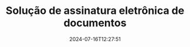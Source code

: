 ---
############################# Static ############################
layout: "family"
date:  2024-07-16T12:27:51
draft: false

product: "Signature"
product_tag: "signature"

lang: pt

############################# Head ############################
head_title: "Aplicativos de assinatura digital C# .NET, Java, Node.js"
head_description: "Integre assinaturas eletrônicas em aplicativos .NET, Java ou Node.js com GroupDocs.Signature. Assine formatos de documentos comerciais populares."

############################# Header ############################
title: "Solução de assinatura eletrônica de documentos"
description:  |
  Assine documentos e imagens digitais em qualquer plataforma usando nossas APIs flexíveis e soluções baseadas em aplicativos para programadores e usuários finais.

  Pesquise e modifique assinaturas adicionadas anteriormente usando métodos avançados.

  Proteja documentos contra alterações com certificados digitais e controle metadados ocultos.

############################# Supported Platforms ###############################
supported_platforms:
  enable: true
  head_title: "Escolha sua plataforma"
  title: "Independência de plataforma"
  description: "A biblioteca GroupDocs.Signature oferece suporte aos seguintes sistemas operacionais e estruturas:"
  details_link_title: "Saber mais"

  items:
    # items loop
    - title: ".NET"
      description: GroupDocs.Signature .NET 
      color: "blue"
      tag: "net"
      link: "/signature/net/"
      features_link: "https://docs.groupdocs.com/signature/net/system-requirements/"
      features:
          # features loop
          - rows: "3"
            content: |
                    .NET Framework 4.6.2 or higher <br> .NET Core 3.0 or higher <br> .NET 6.0 or higher
      
          # features loop
          - rows: "4"
            content: |
                    Windows <br> Linux <br> Mac OS <br> Microsoft Azure
      
          # features loop
          - rows: "3"
            content: |
                    Microsoft Visual Studio <br> JetBrains Rider <br> Microsoft Visual Code
      
          # features loop
          - rows: "1"
            content: |
                    60+ file formats
      

    # items loop
    - title: "Java"
      description: GroupDocs.Signature Java
      color: "red"
      tag: "java"
      link: "/signature/java/"
      features_link: "https://docs.groupdocs.com/signature/java/system-requirements/"
      features:
          # features loop
          - rows: "3"
            content: |
                    Java 8 or higher
      
          # features loop
          - rows: "4"
            content: |
                    Windows <br> Linux <br> Mac OS
      
          # features loop
          - rows: "3"
            content: |
                    IntelliJ IDEA <br> Eclipse <br> NetBeans
      
          # features loop
          - rows: "1"
            content: |
                    60+ file formats

    # items loop
    - title: "Node.js"
      description: GroupDocs.Signature Node.js
      color: "green"
      tag: "nodejs-java"
      link: "/signature/nodejs-java/"
      features_link: "https://docs.groupdocs.com/signature/"
      features:
          # features loop
          - rows: "3"
            content: |
                    Node.js 16+ and J2SE 8.0 (1.8)+
      
          # features loop
          - rows: "4"
            content: |
                    Windows <br> Linux <br> Mac OS
      
          # features loop
          - rows: "3"
            content: |
                    Atom <br> Visual Studio Code <br> Qualquer outro editor de texto
      
          # features loop
          - rows: "1"
            content: |
                    60+ file formats

############################# Features ###############################
features:
  enable: true
  title: "Principais recursos do GroupDocs.Signature"
  description: "Nossa solução foi projetada para adicionar vários tipos de assinaturas a formatos populares de documentos e arquivos. Enriqueça seus processos de negócios facilmente."

  items:
    # items loop
    - icon: "additional"
      title: "Enriqueça seus dados com assinaturas"
      content: "Anexe texto, imagens, marcas d'água, etc. aos seus documentos comerciais."

    # items loop
    - icon: "protect"
      title: "Proteja o conteúdo dos documentos"
      content: "Proíba alterações de documentos selando-os com um certificado digital."

    # items loop
    - icon: "search"
      title: "Adicione dados e códigos de barras ocultos"
      content: "Use metadados para armazenar informações invisíveis ou coloque códigos de barras personalizados nas páginas."

    # items loop
    - icon: "manipulate"
      title: "Manipular assinaturas"
      content: "Pesquise, atualize ou exclua todas as assinaturas que foram adicionadas anteriormente."

############################# Code samples ############################
code_samples:
  enable: true
  title: "Proteja seus arquivos usando assinaturas"
  description: "Exemplos de código GroupDocs.Signature"
  items:
    # code sample loop
    - title: "Gere e adicione código QR"
      content: |
       GroupDocs.Signature nos permite gerar e adicionar códigos QR a documentos com formatos suportados. Forneça o caminho para um documento que deve ser assinado e configure o texto desejado e as opções visuais do código QR. Você pode colocar a imagem do código QR gerada em qualquer área de qualquer página do documento.
      samples:
        - language: "C#"
          color: "blue"
          content: |
            ```csharp {style=abap}   
            // Especifique o documento para assinatura
            using (Signature signature = new Signature("source.docx"))
            {
                // Crie opções de sinal de código QR
                QrCodeSignOptions options = new QrCodeSignOptions("JohnSmith")
                {
                    // Definir opções de código QR
                    EncodeType = QrCodeTypes.QR,
                    Left = 50,
                    Top = 150,
                };

                // Assine e salve o arquivo processado
                SignResult result = signature.Sign("result.docx", options);
            }
            ```
        - language: "Java"
          color: "red"
          content: |
            ```java {style=abap}   
            // Especifique o documento para assinatura
            Signature signature = new Signature("source.docx");

            // Crie opções de sinal de código QR
            QrCodeSignOptions options = new QrCodeSignOptions("JohnSmith");

            // Definir opções de código QR
            options.setEncodeType(QrCodeTypes.QR);
            options.setLeft(50);
            options.setTop(100);

            // Assine e salve o arquivo processado
            signature.sign("result.docx", options);
            ```
        - language: "TypeScript"
          color: "green"
          content: |
            ```javascript {style=abap}  
            const signatureLib = require('@groupdocs/groupdocs.signature')

            // Especifique o documento para assinatura
            const signature = new signatureLib.Signature('source.docx');

            // Crie opções de sinal de código QR
            const options = new signatureLib.QrCodeSignOptions('JohnSmith');

            // Definir opções de código QR
            options.setEncodeType(signatureLib.QrCodeTypes.QR);
            options.setLeft(50);
            options.setTop(100);

            // Assine e salve o arquivo processado
            signature.sign('result.docx', options);
            ```

############################# Supported Formats ###############################
formats:
  enable: true
  title: "Mais de 60 formatos de arquivo são suportados"
  description: "GroupDocs.Signature suporta quase todos os formatos de arquivo populares"

############################# Metrics ###############################
metrics:
  enable: true
  title: "Dados estatísticos da nossa biblioteca"
  description: "Inspecione as principais métricas do produto, revelando insights sobre nossas conquistas, impacto e crescimento"

  items:
    # items loop
    - number: "50+"
      title: "Formatos suportados"
      content: "Assinando mais de 60 dos formatos de arquivo comerciais mais populares."

    # items loop
    - number: "500k"
      title: "Downloads do NuGet"
      content: "GroupDocs.Signature for .NET é uma biblioteca popular com mais de 550.000 downloads no NuGet."

    # items loop
    - number: "15k"
      title: "Downloads do Maven"
      content: "Os desenvolvedores Java baixaram GroupDocs.Signature no Maven mais de 15 mil vezes."

    # items loop
    - number: "140+"
      title: "Clientes satisfeitos"
      content: "Desenvolvedores individuais e grandes empresas em todo o mundo utilizam nossos produtos para criar soluções inovadoras."


############################# Customers ###############################
customers:
  enable: true
  title: "Nossos clientes satisfeitos"
  description: "As bibliotecas GroupDocs são empregadas por marcas renomadas e distintas em todo o mundo"

  items:
    # items loop
    - title: "BenQ Corporation"
      logo: "benq"
      
    # items loop
    - title: "Nasdaq Stock Market"
      logo: "nasdaq"
      
    # items loop
    - title: "AT&T Inc."
      logo: "att"
      
    # items loop
    - title: "Customer logo AstraZeneca"
      logo: "astrazeneca"
      
    # items loop
    - title: "Central Bank of Argentina"
      logo: "argentinacentralbank"
      
    # items loop
    - title: "Roche Holding AG"
      logo: "roche"
      
    # items loop
    - title: "Capita"
      logo: "capita"
      
    # items loop
    - title: "Axa S.A."
      logo: "axa"
      
    # items loop
    - title: "Instructure Inc."
      logo: "instructure"
      
    # items loop
    - title: "Wipro"
      logo: "wipro"


############################# Actions ###############################
actions:
  enable: true
  title: "Pronto para começar?"
  description: "Experimente os recursos do GroupDocs.Signature gratuitamente em sua plataforma"

  items:
    # items loop
    - title: ".NET"
      color: "blue"
      link: "/signature/net/"

    # items loop
    - title: "Java"
      color: "red"
      link: "/signature/java/"

    # items loop
    - title: "Node.js"
      color: "green"
      link: "/signature/nodejs-java/"      

############################# FAQ ###############################
faq:
  enable: true
  title: "Perguntas frequentes"
  description: "Explore nossas perguntas frequentes"

  items:
    # items loop
    - question: "GroupDocs.Signature precisa de alguma biblioteca externa para assinatura de documentos?"
      answer: "Não, GroupDocs.Signature funciona de forma independente. Não há dependências de terceiros como Adobe Acrobat, Microsoft Office, etc."

    # items loop
    - question: "É possível testar os recursos do GroupDocs.Signature antes de comprar?"
      answer: "Absolutamente! GroupDocs.Signature oferece um teste gratuito. Instale-o e explore seus recursos. Observe que as versões de teste adicionam 'crachás de teste' aos seus documentos e processam apenas as três primeiras páginas. Para uma experiência completa, obtenha uma licença temporária gratuita de 30 dias para acessar todas as funcionalidades. Veja detalhes em [licença temporária](https://purchase.groupdocs.com/temporary-license/)."

    # items loop
    - question: "Que tipos de licença são fornecidos?"
      answer: "Procurando uma licença do GroupDocs.Signature? Oferecemos diversas opções adaptadas às suas necessidades. Escolha com base no tamanho da equipe, nos locais de implantação (escritório único ou locais de trabalho remotos) e se a distribuição para o cliente final exige o compartilhamento do SDK/API com os clientes. Alternativamente, opte por uma licença de uso mensal com planos medidos – pague apenas pelo que usar. Descubra a melhor opção para você em [pricing](https://purchase.groupdocs.com/pricing/signature/net/)."

############################# Cloud Links ###############################
cloud_links:
  enable: true
  title: "GroupDocs.Signature APIs de baixo código"
  description: "Assine arquivos usando seu aplicativo por meio de nossa API REST baseada em nuvem."
  
  items:
    # items loop
    - title: "GroupDocs.Signature Cloud for cURL"
      content: "Use a API RESTful cURL para colocar assinaturas em PDF, Word, Excel, PowerPoint, JPEG e muitos outros formatos de arquivo."
      icon: "groupdocs_signature-for-curl"
      link: "https://products.groupdocs.cloud/signature/curl"

    # items loop
    - title: "GroupDocs.Signature Cloud for .NET"
      content: "Enriqueça seus aplicativos .NET com assinatura de documentos via Cloud SDK. Proteja documentos comerciais do seu jeito."
      icon: "groupdocs_signature-for-net"
      link: "https://products.groupdocs.cloud/signature/net"

    # items loop
    - title: "GroupDocs.Signature Cloud for Java"
      content: "GroupDocs.Signature SDK concede acesso a várias possibilidades para seus aplicativos Java assinarem qualquer arquivo."
      icon: "groupdocs_signature-for-java"
      link: "https://products.groupdocs.cloud/signature/java"

############################# App links ###############################
app_links:
  enable: true
  title: "GroupDocs.Signature aplicativos da web"
  description: "GroupDocs.Signature apresenta um aplicativo web gratuito onde você pode assinar documentos. Mais de 60 formatos de arquivo populares podem ser assinados GRATUITAMENTE através do seu navegador favorito."

  items:
    # items loop
    - title: "GroupDocs.Signature Total"
      content: "Ferramenta online para colocar assinaturas em documentos de qualquer dispositivo."
      icon: "groupdocs_watermark-app"
      link: "https://products.groupdocs.app/signature/total"

    # items loop
    - title: "GroupDocs.Signature DOCX"
      content: "Assine o MS Word DOCX online."
      icon: "groupdocs_words-app"
      link: "https://products.groupdocs.app/signature/docx"

    # items loop
    - title: "GroupDocs.Signature PDF"
      content: "Proteja documentos PDF online."
      icon: "groupdocs_pdf-app"
      link: "https://products.groupdocs.app/signature/pdf"


      


---